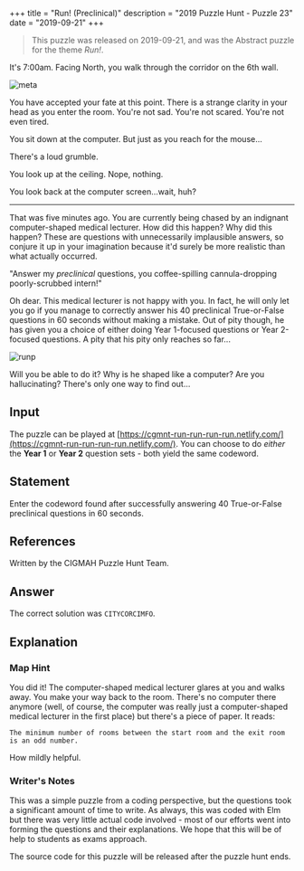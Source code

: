 +++
title = "Run! (Preclinical)"
description = "2019 Puzzle Hunt - Puzzle 23"
date = "2019-09-21"
+++

> This puzzle was released on 2019-09-21, and was the Abstract puzzle for the theme *Run!*.

It's 7:00am. Facing North, you walk through the corridor on the 6th wall.

![meta](https://i.imgur.com/FVcXVbD.gif)

You have accepted your fate at this point. There is a strange clarity in your head as you enter the room. You're not sad. You're not scared. You're not even tired.

You sit down at the computer. But just as you reach for the mouse...

There's a loud grumble.

You look up at the ceiling. Nope, nothing.

You look back at the computer screen...wait, huh?

---

That was five minutes ago. You are currently being chased by an indignant computer-shaped medical lecturer. How did this happen? Why did this happen? These are questions with unnecessarily implausible answers, so conjure it up in your imagination because it'd surely be more realistic than what actually occurred.

"Answer my *preclinical* questions, you coffee-spilling cannula-dropping poorly-scrubbed intern!"

Oh dear. This medical lecturer is not happy with you. In fact, he will only let you go if you manage to correctly answer his 40 preclinical True-or-False questions in 60 seconds without making a mistake. Out of pity though, he has given you a choice of either doing Year 1-focused questions or Year 2-focused questions. A pity that his pity only reaches so far...

![runp](https://i.imgur.com/Nya1GQb.gif)

Will you be able to do it? Why is he shaped like a computer? Are you hallucinating? There's only one way to find out...

## Input

The puzzle can be played at [https://cgmnt-run-run-run-run.netlify.com/](https://cgmnt-run-run-run-run.netlify.com/). You can choose to do *either* the **Year 1** or **Year 2** question sets - both yield the same codeword.

## Statement

Enter the codeword found after successfully answering 40 True-or-False preclinical questions in 60 seconds.


## References

Written by the CIGMAH Puzzle Hunt Team.

## Answer

The correct solution was `CITYCORCIMFO`.

## Explanation

### Map Hint

You did it! The computer-shaped medical lecturer glares at you and walks away. You make your way back to the room. There's no computer there anymore (well, of course, the computer was really just a computer-shaped medical lecturer in the first place) but there's a piece of paper. It reads:

```
The minimum number of rooms between the start room and the exit room is an odd number.
```

How mildly helpful.

### Writer's Notes

This was a simple puzzle from a coding perspective, but the questions took a significant amount of time to write. As always, this was coded with Elm but there was very little actual code involved - most of our efforts went into forming the questions and their explanations. We hope that this will be of help to students as exams approach.

The source code for this puzzle will be released after the puzzle hunt ends.

